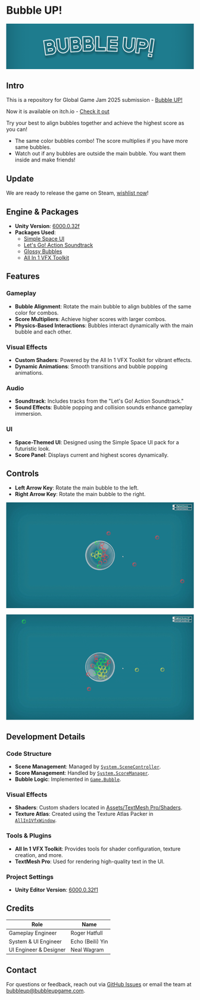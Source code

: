 # Bubble UP!

![Bubble UP Title](./README-images/bubble-up-banner-2.png)

## Intro

This is a repository for Global Game Jam 2025 submission - [Bubble UP!](https://globalgamejam.org/games/2025/bubble-0-11)

Now it is available on itch.io - [Check it out](https://echoness.itch.io/bubble-up)

Try your best to align bubbles together and achieve the highest score as you can!

- The same color bubbles combo! The score multiplies if you have more same bubbles.
- Watch out if any bubbles are outside the main bubble. You want them inside and make friends!

## Update

We are ready to release the game on Steam, [wishlist now](<[e-choness.github.io/bubble-up-website/](https://store.steampowered.com/app/3655340/Bubble_UP/)>)!

## Engine & Packages

- **Unity Version**: [6000.0.32f](https://unity.com/releases/editor/whats-new/6000.0.32)
- **Packages Used**:
  - [Simple Space UI](https://dante-deketele.itch.io/simple-space-ui-pack)
  - [Let's Go! Action Soundtrack](https://assetstore.unity.com/packages/audio/music/let-s-go-action-soundtrack-56457)
  - [Glossy Bubbles](https://assetstore.unity.com/packages/2d/gui/icons/glossy-bubbles-114601)
  - [All In 1 VFX Toolkit](https://seasidestudios.gitbook.io/seaside-studios/vfx-toolkit)

## Features

### Gameplay

- **Bubble Alignment**: Rotate the main bubble to align bubbles of the same color for combos.
- **Score Multipliers**: Achieve higher scores with larger combos.
- **Physics-Based Interactions**: Bubbles interact dynamically with the main bubble and each other.

### Visual Effects

- **Custom Shaders**: Powered by the All In 1 VFX Toolkit for vibrant effects.
- **Dynamic Animations**: Smooth transitions and bubble popping animations.

### Audio

- **Soundtrack**: Includes tracks from the "Let's Go! Action Soundtrack."
- **Sound Effects**: Bubble popping and collision sounds enhance gameplay immersion.

### UI

- **Space-Themed UI**: Designed using the Simple Space UI pack for a futuristic look.
- **Score Panel**: Displays current and highest scores dynamically.

## Controls

- **Left Arrow Key**: Rotate the main bubble to the left.
- **Right Arrow Key**: Rotate the main bubble to the right.

![Bubble Up Gameplay 1](./README-images/pop-1.gif)

![Bubble Up Gameplay 2](./README-images/pop-2.gif)

## Development Details

### Code Structure

- **Scene Management**: Managed by [`System.SceneController`](Assets/Scripts/System/SceneController.cs).
- **Score Management**: Handled by [`System.ScoreManager`](Assets/Scripts/System/ScoreManager.cs).
- **Bubble Logic**: Implemented in [`Game.Bubble`](Assets/Scripts/Game/Bubble.cs).

### Visual Effects

- **Shaders**: Custom shaders located in [Assets/TextMesh Pro/Shaders](Assets/TextMesh%20Pro/Shaders).
- **Texture Atlas**: Created using the Texture Atlas Packer in [`AllIn1VfxWindow`](Assets/Plugins/AllIn1VfxToolkit/Scripts/AllIn1VfxWindow.cs).

### Tools & Plugins

- **All In 1 VFX Toolkit**: Provides tools for shader configuration, texture creation, and more.
- **TextMesh Pro**: Used for rendering high-quality text in the UI.

### Project Settings

- **Unity Editor Version**: [6000.0.32f1](https://unity.com/releases/editor/archive)

## Credits

| Role                   | Name             |
| ---------------------- | ---------------- |
| Gameplay Engineer      | Roger Hatfull    |
| System & UI Engineer   | Echo (Beili) Yin |
| UI Engineer & Designer | Neal Wagram      |

## Contact

For questions or feedback, reach out via [GitHub Issues](https://github.com/e-choness/bubble-up/issues) or email the team at [bubbleup@bubbleupgame.com](mailto:bubbleup@bubbleupgame.com).
